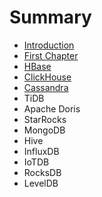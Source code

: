 # Summary

* [Introduction](README.md)
* [First Chapter](chapter1.md)
* [HBase](hbase.md)
* [ClickHouse](clickhouse.md)
* [Cassandra](cassandra.md)
* TiDB
* Apache Doris
* StarRocks
* MongoDB
* Hive
* InfluxDB
* IoTDB
* RocksDB
* LevelDB

